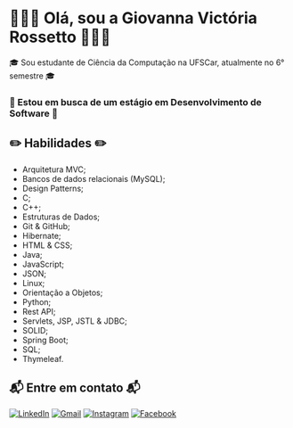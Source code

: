 # 👩🏻‍💻 Olá, sou a Giovanna Victória Rossetto 👩🏻‍💻

🎓 Sou estudante de Ciência da Computação na UFSCar, atualmente no 6° semestre 🎓

### 👀 Estou em busca de um estágio em Desenvolvimento de Software 👀

## ✏️ Habilidades ✏️
- Arquitetura MVC;
- Bancos de dados relacionais (MySQL);
- Design Patterns;
- C;
- C++;
- Estruturas de Dados;
- Git & GitHub;
- Hibernate;
- HTML & CSS;
- Java;
- JavaScript;
- JSON;
- Linux;
- Orientação a Objetos;
- Python;
- Rest API;
- Servlets, JSP, JSTL & JDBC;
- SOLID;
- Spring Boot;
- SQL;
- Thymeleaf.

## 📬 Entre em contato 📬

[![LinkedIn](https://img.shields.io/badge/LinkedIn-0077B5?style=for-the-badge&logo=linkedin&logoColor=white)](https://www.linkedin.com/in/giovanna-rossetto-063542250/)
[![Gmail](https://img.shields.io/badge/Gmail-D14836?style=for-the-badge&logo=gmail&logoColor=white)](mailto:giovannavictoriarossetto@gmail.com)
[![Instagram](https://img.shields.io/badge/Instagram-E4405F?style=for-the-badge&logo=instagram&logoColor=white)](https://www.instagram.com/giovannavrossetto/)
[![Facebook](https://img.shields.io/badge/Facebook-1877F2?style=for-the-badge&logo=facebook&logoColor=white)](https://www.facebook.com/profile.php?id=100094595682594)
